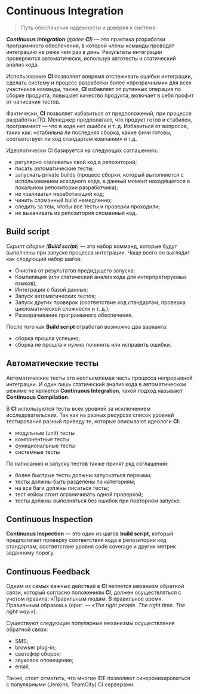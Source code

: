 # Continuous Integration

> Путь обеспечения надежности и доверия к системе

_**Continuous Integration** (далее **CI**)_ — это практика разработки программного обеспечения, в которой члены команды проводят интеграцию не реже чем раз в день. Результаты интеграции проверяются автоматически, используя автотесты и статический анализ кода.

Использование **CI** позволяет вовремя отслеживать ошибки интеграции, сделать систему и процесс разработки более «прозрачными» для всех участников команды, также, **CI** избавляет от рутинных операция по сборке продукта, повышает качество продукта, включает в себя профит от написания тестов.

Фактически, **CI** позволяет избавиться от предположений, при процессе разработки ПО. Менеджер предполагает, что продукт готов и стабилен, программист — что в коде нет ошибок и т. д. Избавиться от вопросов, таких как: «стабильна ли последняя сборка, какие фичи готовы, соответствует ли код стандартам компании» и т.д.

Идеологически CI базируется на следующих соглашениях:

- регулярно «заливать» свой код в репозиторий;
- писать автоматические тесты;
- запускать private builds (процесс сборки, который выполняется с использованием исходного кода, в данный момент находящегося в локальном репозитории разработчика);
- не «заливать» неработающий код;
- чинить сломанный build немедленно;
- следить за тем, чтобы все тесты и проверки проходили;
- не выкачивать из репозитория сломанный код.

## Build script

_Скрипт сборки (**Build script**)_ — это набор комманд, которые будут выполнены при запуске процесса интеграции. Чаще всего он выглядит как следующий набор шагов:

- Очистка от результатов предидущего запуска;
- Компиляция (или статический анализ кода для интерпретируемых языков);
- Интеграция с базой данных;
- Запуск автоматических тестов;
- Запуск других проверок (соответствие код стандартам, проверка цикломатической сложности и т. д.);
- Разворачивание программного обеспечения.

После того как **Build script** отработал возможно два варианта:

- сборка прошла успешно;
- сборка не прошла и нужно починить или исправить ошибки.

## Автоматические тесты

Автоматические тесты это неотъемлемая часть процесса непрерывной интеграции. И один лишь статический анализ кода в автоматическом режиме не является **Continuous Integration**, такой подход называют **Continuous Compilation**.

В **CI** используются тесты всех уровней за исключением исследовательских. Так как на разных ресурсах список уровней тестирования разный приведу те, которые описывают идеологи **CI**:

- модульные (unit) тесты
- компонентные тесты
- функциональные тесты
- системные тесты

По написанию и запуску тестов также принят ряд соглашений:

- более быстрые тесты должны запускаться первыми;
- тесты должны быть разделены по категориям;
- на все баги должны писаться тесты;
- тест кейсы стоит ограничивать одной проверкой;
- тесты должны выполняться без ошибок при повторном запуске.

## Continuous Inspection

**Continuous Inspection** — это один из шагов **build script**, который предполагает проверку соответствия кода в репозитории код стандартам, соответствие уровня code coverage и других метрик заданному порогу.

## Continuous Feedback

Одним из самых важных действий в **CI** является механизм обратной связи, который согласно положениям **CI**, должен осуществляться с учетом правила: «Правильным людям. В правильное время. Правильным образом.» (ориг. — _«The right people. The right time. The right way.»_).

Существуют следующие популярные механизмы осуществления обратной связи:

- SMS;
- browser plug-in;
- светофор сборок;
- звуковое оповещение;
- email;

Также, стоит отметить, что многие IDE позволяют синхронизироваться с популярными (Jenkins, TeamCity) CI серверами.
